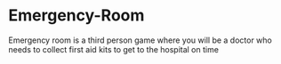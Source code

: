 # Emergency-Room
 Emergency room is a third person game where you will be a doctor who needs to collect first aid kits to get to the hospital on time
